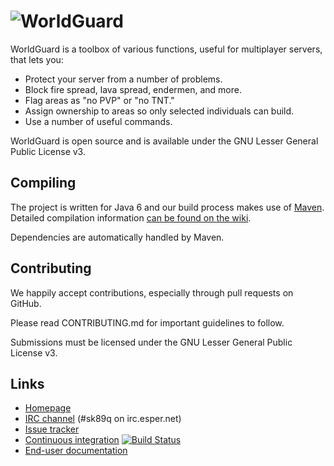 # ![WorldGuard](http://static.sk89q.com/readme/worldguard.png)

WorldGuard is a toolbox of various functions, useful for multiplayer servers,
that lets you:

* Protect your server from a number of problems.
* Block fire spread, lava spread, endermen, and more.
* Flag areas as "no PVP" or "no TNT."
* Assign ownership to areas so only selected individuals can build.
* Use a number of useful commands.

WorldGuard is open source and is available under the GNU Lesser
General Public License v3.

Compiling
---------

The project is written for Java 6 and our build process makes use of
[Maven](http://maven.apache.org). Detailed compilation information
[can be found on the wiki](http://wiki.sk89q.com/wiki/WorldGuard/Development#Compiling).

Dependencies are automatically handled by Maven.

Contributing
------------

We happily accept contributions, especially through pull requests on GitHub.

Please read CONTRIBUTING.md for important guidelines to follow.

Submissions must be licensed under the GNU Lesser General Public License v3.

Links
-----

* [Homepage](http://enginehub.org/worldguard)
* [IRC channel](http://skq.me/irc/irc.esper.net/sk89q/) (#sk89q on irc.esper.net)
* [Issue tracker](http://youtrack.sk89q.com/issues/WORLDGUARD)
* [Continuous integration](http://builds.enginehub.org) [![Build Status](https://secure.travis-ci.org/sk89q/worldguard.png)](http://travis-ci.org/sk89q/worldguard)
* [End-user documentation](http://wiki.sk89q.com/wiki/WorldGuard)
